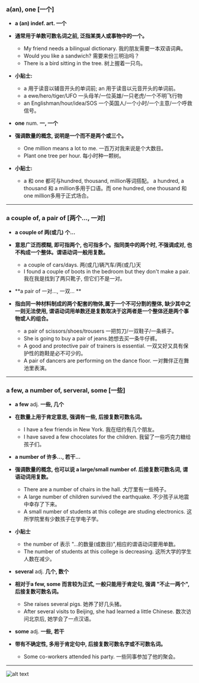 ### a(an), one [一个]
* **a (an) indef. art. 一个**
* **通常用于单数可数名词之前, 泛指某类人或事物中的一个。**
  - My friend needs a bilingual dictionary. 我的朋友需要一本双语词典。
  - Would you like a sandwich? 需要来份三明治吗？
  - There is a bird sitting in the tree. 树上握着一只鸟。

* **小贴士:**
  - a 用于读音以辅音开头的单词前; an 用于读音以元音开头的单词前。
  - a ewe/hero/tiger/UFO 一头母羊/一位英雄/一只老虎/一个不明飞行物
  - an Englishman/hour/idea/SOS 一个英国人/一个小时/一个主意/一个呼救信号。

* **one** num. **一, 一个**
* **强调数量的概念, 说明是一个而不是两个或三个。**
  - One million means a lot to me. 一百万对我来说是个大数目。
  - Plant one tree per hour. 每小时种一颗树。
* **小贴士:**
  - a 和 one 都可与hundred, thousand, million等词搭配。 a hundred, a thousand 和 a million多用于口语。而 one hundred, one thousand 和 one million多用于正式场合。

---
### a couple of, a pair of [两个..., 一对]
* **a couple of 两(或几) 个...**
* **意思广泛而模糊, 即可指两个, 也可指多个。指同类中的两个时, 不强调成对, 也不构成一个整体。谓语动词一般用复数。**
  - a couple of cars/days. 两(或几)辆汽车/两(或几)天
  - I found a couple of boots in the bedroom but they don't make a pair. 我在我是找到了两只靴子, 但它们不是一对。

* **a pair of 一对..., 一双... **
* **指由同一种材料制成的两个配套的物体,属于一个不可分割的整体, 缺少其中之一则无法使用, 谓语动词用单数还是复数取决于这两者是一个整体还是两个事物或人的组合。**
  - a pair of scissors/shoes/trousers 一把剪刀/一双鞋子/一条裤子。
  - She is going to buy a pair of jeans.她想去买一条牛仔裤。
  - A good and protective pair of trainers is essential. 一双又好又具有保护性的跑鞋是必不可少的。
  - A pair of dancers are performing on the dance floor. 一对舞伴正在舞池里表演。

---
### a few, a number of, serveral, some [一些]
* **a few** adj. **一些, 几个**
* **在数量上用于肯定意思, 强调有一些, 后接复数可数名词。**
  - I have a few friends in New York. 我在纽约有几个朋友。
  - I have saved a few chocolates for the children. 我留了一些巧克力糖给孩子们。

* **a number of 许多..., 若干...**
* **强调数量的概念, 也可以说 a large/small number of. 后接复数可数名词, 谓语动词用复数。**
  - There are a number of chairs in the hall. 大厅里有一些椅子。
  - A large number of children survived the earthquake. 不少孩子从地震中幸存了下来。
  - A small number of students at this college are studing electronics. 这所学院里有少数孩子在学电子学。
* **小贴士**
  - the number of 表示 "...的数量(或数目)",相应的谓语动词要用单数。
  - The number of students at this college is decreasing. 这所大学的学生人数在减少。

* **several** adj. **几个, 数个**
* **相对于a few, some 而言较为正式, 一般只能用于肯定句, 强调 "不止一两个", 后接复数可数名词。**
  - She raises several pigs. 她养了好几头猪。
  - After several visits to Beijing, she had learned a little Chinese. 数次访问北京后, 她学会了一点汉语。

* **some** adj. **一些, 若干**
* **带有不确定性, 多用于肯定句中, 后接复数可数名字或不可数名词。**
  - Some co-workers attended his party. 一些同事参加了他的聚会。

---
![alt text](https://upload-bbs.miyoushe.com/upload/2022/11/01/266607709/6cc988d046df34315681e50f9c9f299c_1259576169906078498.PNG?x-oss-process=image//resize,s_600/quality,q_80/auto-orient,0/interlace,1/format,png)